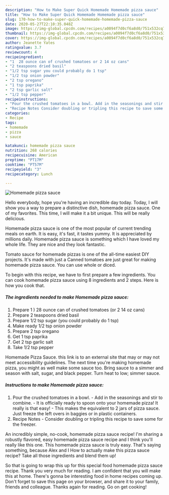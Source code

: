 ```yaml
---
description: "How to Make Super Quick Homemade Homemade pizza sauce"
title: "How to Make Super Quick Homemade Homemade pizza sauce"
slug: 170-how-to-make-super-quick-homemade-homemade-pizza-sauce
date: 2020-05-27T22:10:35.048Z
image: https://img-global.cpcdn.com/recipes/a0094f7d0cf6a8d0/751x532cq70/homemade-pizza-sauce-recipe-main-photo.jpg
thumbnail: https://img-global.cpcdn.com/recipes/a0094f7d0cf6a8d0/751x532cq70/homemade-pizza-sauce-recipe-main-photo.jpg
cover: https://img-global.cpcdn.com/recipes/a0094f7d0cf6a8d0/751x532cq70/homemade-pizza-sauce-recipe-main-photo.jpg
author: Jeanette Yates
ratingvalue: 3.7
reviewcount: 4
recipeingredient:
- "1  28 ounce can of crushed tomatoes or 2 14 oz cans"
- "2 teaspoons dried basil"
- "1/2 tsp sugar you could probably do 1 tsp"
- "1/2 tsp onion powder"
- "2 tsp oregano"
- "1 tsp paprika"
- "2 tsp garlic salt"
- "1/2 tsp pepper"
recipeinstructions:
- "Pour the crushed tomatoes in a bowl. Add in the seasonings and stir to combine. It is officially ready to spoon onto your homemade pizza! It really is that easy! This makes the equivalent to 2 jars of pizza sauce. Just freeze the left overs in baggies or in plastic containers."
- "Recipe Notes Consider doubling or tripling this recipe to save some for the freezer."
categories:
- Recipe
tags:
- homemade
- pizza
- sauce

katakunci: homemade pizza sauce 
nutrition: 268 calories
recipecuisine: American
preptime: "PT17M"
cooktime: "PT57M"
recipeyield: "3"
recipecategory: Lunch

---
```



![Homemade pizza sauce](https://img-global.cpcdn.com/recipes/a0094f7d0cf6a8d0/751x532cq70/homemade-pizza-sauce-recipe-main-photo.jpg)

Hello everybody, hope you're having an incredible day today. Today, I will show you a way to prepare a distinctive dish, homemade pizza sauce. One of my favorites. This time, I will make it a bit unique. This will be really delicious.

Homemade pizza sauce is one of the most popular of current trending meals on earth. It is easy, it's fast, it tastes yummy. It is appreciated by millions daily. Homemade pizza sauce is something which I have loved my whole life. They are nice and they look fantastic.

Tomato sauce for homemade pizzas is one of the all-time easiest DIY projects. It&#39;s made with just a Canned tomatoes are just great for making homemade pizza sauce. You can use whole or diced.


To begin with this recipe, we have to first prepare a few ingredients. You can cook homemade pizza sauce using 8 ingredients and 2 steps. Here is how you cook that.

<!--inarticleads1-->

##### The ingredients needed to make Homemade pizza sauce:

1. Prepare 1 ) 28 ounce can of crushed tomatoes (or 2 14 oz cans)
1. Prepare 2 teaspoons dried basil
1. Prepare 1/2 tsp sugar (you could probably do 1 tsp)
1. Make ready 1/2 tsp onion powder
1. Prepare 2 tsp oregano
1. Get 1 tsp paprika
1. Get 2 tsp garlic salt
1. Take 1/2 tsp pepper


Homemade Pizza Sauce. this link is to an external site that may or may not meet accessibility guidelines. The next time you&#39;re making homemade pizza, you might as well make some sauce too. Bring sauce to a simmer and season with salt, sugar, and black pepper. Turn heat to low; simmer sauce. 

<!--inarticleads2-->

##### Instructions to make Homemade pizza sauce:

1. Pour the crushed tomatoes in a bowl. - Add in the seasonings and stir to combine. - It is officially ready to spoon onto your homemade pizza! It really is that easy! - This makes the equivalent to 2 jars of pizza sauce. Just freeze the left overs in baggies or in plastic containers.
1. Recipe Notes - Consider doubling or tripling this recipe to save some for the freezer.


An incredibly simple, no-cook, homemade pizza sauce recipe! I&#39;m sharing a robustly flavored, easy homemade pizza sauce recipe and I think you&#39;ll really like this one. This homemade pizza sauce is truly easy. That&#39;s saying something, because Alex and I How to actually make this pizza sauce recipe? Take all those ingredients and blend them up! 

So that is going to wrap this up for this special food homemade pizza sauce recipe. Thank you very much for reading. I am confident that you will make this at home. There's gonna be interesting food in home recipes coming up. Don't forget to save this page on your browser, and share it to your family, friends and colleague. Thanks again for reading. Go on get cooking!
